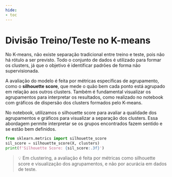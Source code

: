 ```yaml
---
hide:
- toc
---
```


# Divisão Treino/Teste no K-means

No K-means, não existe separação tradicional entre treino e teste, pois não há rótulo a ser previsto. Todo o conjunto de dados é utilizado para formar os clusters, já que o objetivo é identificar padrões de forma não supervisionada.

A avaliação do modelo é feita por métricas específicas de agrupamento, como o **silhouette score**, que mede o quão bem cada ponto está agrupado em relação aos outros clusters. Também é fundamental visualizar os agrupamentos para interpretar os resultados, como realizado no notebook com gráficos de dispersão dos clusters formados pelo K-means.

No notebook, utilizamos o silhouette score para avaliar a qualidade dos agrupamentos e gráficos para visualizar a separação dos clusters. Essa abordagem permite interpretar se os grupos encontrados fazem sentido e se estão bem definidos.

```python
from sklearn.metrics import silhouette_score
sil_score = silhouette_score(X, clusters)
print(f'Silhouette Score: {sil_score:.3f}')
```

> 💡 Em clustering, a avaliação é feita por métricas como silhouette score e visualização dos agrupamentos, e não por acurácia em dados de teste.